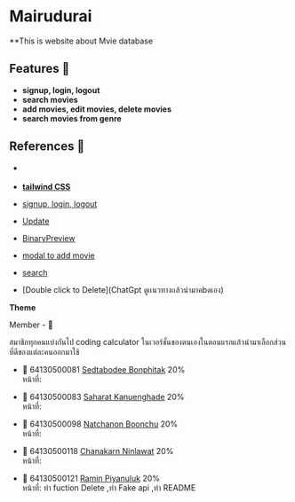 # Mairudurai
**This is website about Mvie database 

## Features :pushpin:

- **signup, login, logout**
- **search movies**
- **add movies, edit movies, delete movies**
- **search movies from genre**

## References :pushpin:
- [](https://www.youtube.com/watch?v=m1_ih43p24s )



- [**tailwind CSS**](https://tailwindcss.com/)
 
- [signup, login, logout](ChatGptช่วยดูError) <br>

- [Update](https://www.youtube.com/watch?v=L2jJZReyD_g)<br>
- [BinaryPreview](https://developer.mozilla.org/en-US/docs/Web/API/FileReader/readAsDataURL)
- [modal to add movie](https://getbootstrap.com/docs/5.0/components/modal/)<br>
- [search](https://play.tailwindcss.com/sbm4jEWJoA)<br>
- [Double click to Delete](ChatGpt ดูเเนวทางเเล้วนำมาคbดเอง)<br>

**Theme**


Member - 🌷

สมาชิกทุกคนแบ่งกันไป coding calculator ในเวอร์ชั่นของตนเองในตอนแรกแล้วนำมาเลือกส่วนที่ดีของแต่ละคนออกมาใช้
- :construction_worker: 64130500081 [Sedtabodee Bonphitak](https://github.com/PanSedtabodee) 20%<br>
หน้าที่: 

- :construction_worker: 64130500083 [Saharat Kanuenghade](https://github.com/KenMuey) 20%<br>
หน้าที่: 

- :construction_worker: 64130500098 [Natchanon Boonchu](https://github.com/NatchanonBoonchu) 20%<br>
หน้าที่: 

- :construction_worker: 64130500118 [Chanakarn Ninlawat](https://github.com/Saiparnn) 20%<br>
หน้าที่: 

- :construction_worker: 64130500121 [Ramin Piyanuluk](https://github.com/Tiger4846) 20%<br>
หน้าที่: ทำ fuction Delete ,ทำ Fake api ,ทำ README
